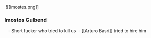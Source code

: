  ![[imostes.png]]
 
### Imostos Gulbend
 
 - Short fucker who tried to kill us
 - [[Arturo Basri]] tried to hire him
 